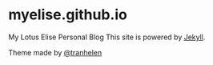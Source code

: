 myelise.github.io
=================

My Lotus Elise Personal Blog
This site is powered by [Jekyll](http://jekyllrb.com/).

Theme made by [@tranhelen](http://twitter.com/tranhelen)
